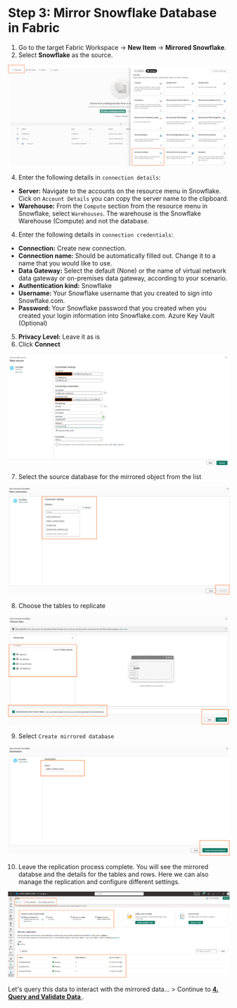 # Step 3: Mirror Snowflake Database in Fabric


1. Go to the target Fabric Workspace → **New Item** → **Mirrored Snowflake**.
2. Select **Snowflake** as the source.

![Mirror2](img/mirror4.png)


4. Enter the following details in `connection details`:
- **Server:** Navigate to the accounts on the resource menu in Snowflake. Cick on `Account Details` you can copy the server name to the clipboard. 
- **Warehouse:** From the `Compute` section from the resource menu in Snowflake, select `Warehouses`. The warehouse is the Snowflake Warehouse (Compute) and not the database.
4. Enter the following details in `connection credentials`:
- **Connection:** Create new connection.
- **Connection name:** Should be automatically filled out. Change it to a name that you would like to use.
- **Data Gateway:** Select the default (None) or the name of virtual network data gateway or on-premises data gateway, according to your scenario.
- **Authentication kind:** Snowflake
- **Username:** Your Snowflake username that you created to sign into Snowflake.com.
- **Password:** Your Snowflake password that you created when you created your login information into Snowflake.com.
    Azure Key Vault (Optional)
5. **Privacy Level:** Leave it as is
6. Click **Connect**

![Mirror2](img/mirror5.png)  

7. Select the source database for the mirrored object from the list

![Mirror2](img/mirror6.png)  


8. Choose the tables to replicate

![Mirror2](img/mirror7.png)  
  
9. Select `Create mirrored database`

![Mirror2](img/mirror8.png)  

10. Leave the replication process complete. You will see the mirrored databse and the details for the tables and rows. Here we can also manage the replication and configure different settings.

![Mirror2](img/mirror9.png) 

Let's query this data to interact with the mirrored data... > Continue to **[4. Query and Validate Data ](04-validate-query.md)**.



